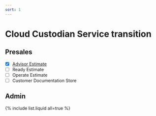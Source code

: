```yaml
---
sort: 1
---
```


# Cloud Custodian Service transition

## Presales
- [x] [Advisor Estimate](/docs/Presales/Advisor_Estimate.html)
- [ ] Ready Estimate
- [ ] Operate Estimate
- [ ] Customer Documentation Store

## Admin

{% include list.liquid all=true %}
